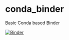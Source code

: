 # conda_binder
Basic Conda based Binder

[![Binder](https://mybinder.org/badge_logo.svg)](https://mybinder.org/v2/gh/EmStephens995/shinyapp/py39_r40_shiny?)
